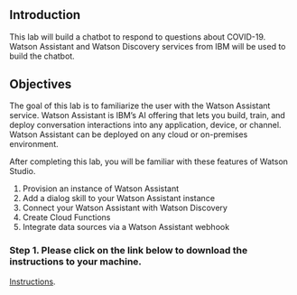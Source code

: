 # 
## Introduction
This lab will build a chatbot to respond to questions about COVID-19. Watson Assistant and Watson Discovery services from IBM will be used to build the chatbot. 

## Objectives
The goal of this lab is to familiarize the user with the Watson Assistant service.  Watson Assistant is IBM’s AI offering that lets you build, train, and deploy conversation interactions into any application, device, or channel.  Watson Assistant can be deployed on any cloud or on-premises environment.  

After completing this lab, you will be familiar with these features of Watson Studio. 
1.	Provision an instance of Watson Assistant
2.	Add a dialog skill to your Watson Assistant instance
3.	Connect your Watson Assistant with Watson Discovery
4.	Create Cloud Functions
5.	Integrate data sources via a Watson Assistant webhook

### Step 1.  Please click on the link below to download the instructions to your machine.

[Instructions](https://github.com/bleonardb3/AI_POT_06-11-2020/raw/master/Lab-3/WatsonAssistantv1.2.pdf).


